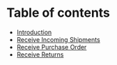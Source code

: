 # Table of contents

* [Introduction](README.md)
* [Receive Incoming Shipments](receive-incoming-shipments.md)
* [Receive Purchase Order](receive-purchase-order.md)
* [Receive Returns](receive-returns.md)

